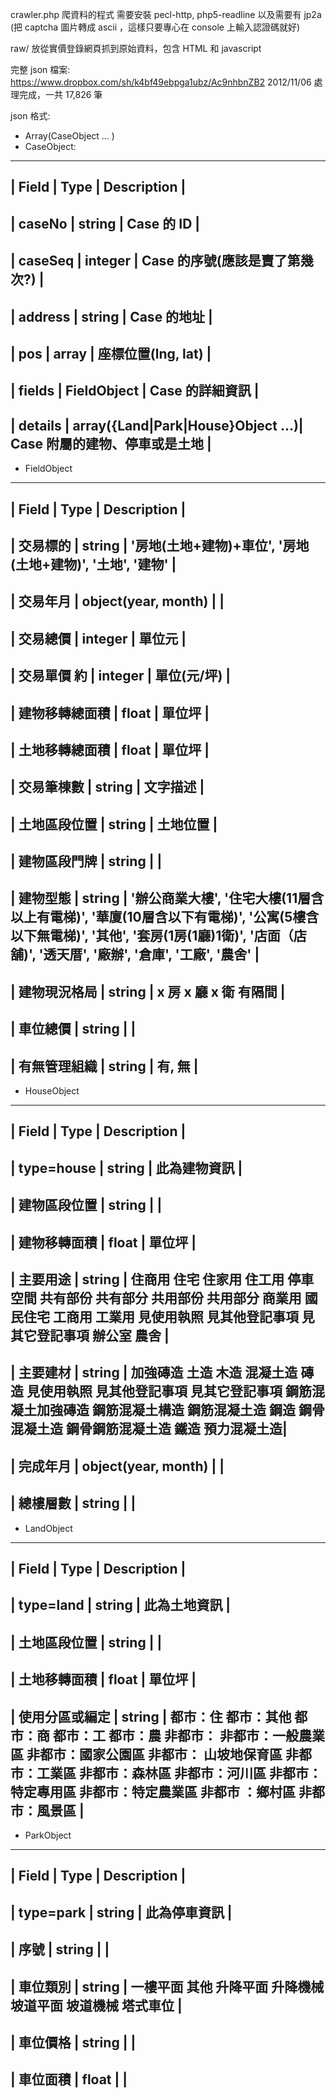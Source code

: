 crawler.php 
爬資料的程式
需要安裝 pecl-http, php5-readline
以及需要有 jp2a (把 captcha 圖片轉成 ascii ，這樣只要專心在 console 上輸入認證碼就好)

raw/
放從實價登錄網頁抓到原始資料，包含 HTML 和 javascript

完整 json 檔案:
https://www.dropbox.com/sh/k4bf49ebpga1ubz/Ac9nhbnZB2
2012/11/06 處理完成，一共 17,826 筆

json 格式:
* Array(CaseObject ... )
* CaseObject:
------------------------------
| Field | Type | Description |
------------------------------
| caseNo | string | Case 的 ID |
------------------------------
| caseSeq | integer | Case 的序號(應該是賣了第幾次?) |
------------------------------
| address | string | Case 的地址 |
------------------------------
| pos | array | 座標位置(lng, lat) |
------------------------------
| fields | FieldObject | Case 的詳細資訊 |
------------------------------
| details | array({Land|Park|House}Object ...)| Case 附屬的建物、停車或是土地 |
------------------------------
* FieldObject
------------------------------
| Field | Type | Description |
------------------------------
| 交易標的 | string | '房地(土地+建物)+車位', '房地(土地+建物)', '土地', '建物' |
------------------------------
| 交易年月 | object(year, month) | |
------------------------------
| 交易總價 | integer | 單位元 |
------------------------------
| 交易單價 約 | integer | 單位(元/坪) |
------------------------------
| 建物移轉總面積 | float | 單位坪 |
------------------------------
| 土地移轉總面積 | float | 單位坪 |
------------------------------
| 交易筆棟數 | string | 文字描述 |
------------------------------
| 土地區段位置 | string | 土地位置 |
------------------------------
| 建物區段門牌 | string | |
------------------------------
| 建物型態 | string | '辦公商業大樓', '住宅大樓(11層含以上有電梯)', '華廈(10層含以下有電梯)', '公寓(5樓含以下無電梯)', '其他', '套房(1房(1廳)1衛)', '店面（店舖)', '透天厝', '廠辦', '倉庫', '工廠', '農舍' |
------------------------------
| 建物現況格局 | string | x 房 x 廳 x 衛 有隔間 |
------------------------------
| 車位總價 | string | |
------------------------------
| 有無管理組織 | string | 有, 無 |
------------------------------
* HouseObject
------------------------------
| Field | Type | Description |
------------------------------
| type=house | string | 此為建物資訊 |
------------------------------
| 建物區段位置 | string | |
------------------------------
| 建物移轉面積 | float | 單位坪 |
------------------------------
| 主要用途 | string | 住商用 住宅 住家用 住工用 停車空間 共有部份 共有部分 共用部份 共用部分 商業用 國民住宅 工商用 工業用 見使用執照 見其他登記事項 見其它登記事項 辦公室 農舍 |
------------------------------
| 主要建材 | string | 加強磚造 土造 木造 混凝土造 磚造 見使用執照 見其他登記事項 見其它登記事項 鋼筋混凝土加強磚造 鋼筋混凝土構造 鋼筋混凝土造 鋼造 鋼骨混凝土造 鋼骨鋼筋混凝土造 鐵造 預力混凝土造|
------------------------------
| 完成年月 | object(year, month) | |
------------------------------
| 總樓層數 | string | |
------------------------------
* LandObject
------------------------------
| Field | Type | Description |
------------------------------
| type=land | string | 此為土地資訊 |
------------------------------
| 土地區段位置 | string | |
------------------------------
| 土地移轉面積 | float | 單位坪 |
------------------------------
| 使用分區或編定 | string | 都市：住 都市：其他 都市：商 都市：工 都市：農 非都市： 非都市：一般農業區 非都市：國家公園區 非都市： 山坡地保育區 非都市：工業區 非都市：森林區 非都市：河川區 非都市：特定專用區 非都市：特定農業區 非都市 ：鄉村區 非都市：風景區 |
------------------------------
* ParkObject
------------------------------
| Field | Type | Description |
------------------------------
| type=park | string | 此為停車資訊 |
------------------------------
| 序號 | string | |
------------------------------
| 車位類別 | string | 一樓平面 其他 升降平面 升降機械 坡道平面 坡道機械 塔式車位 |
------------------------------
| 車位價格 | string | |
------------------------------
| 車位面積 | float | |
------------------------------

